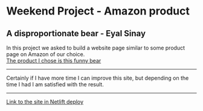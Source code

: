 # Weekend Project - Amazon product
## A disproportionate bear - Eyal Sinay
In this project we asked to build a website page similar to some product page on Amazon of our choice.
<br>
[The product I chose is this funny bear](https://www.amazon.com/TINY-HEADED-KINGDOM-Bear-Large/dp/B099MS7ZS8/ref=sr_1_1_sspa?crid=2E5SGVAG9GF8B&keywords=Bear&qid=1649320914&sprefix=bear%2Caps%2C212&sr=8-1-spons&spLa=ZW5jcnlwdGVkUXVhbGlmaWVyPUEzRExCVjJUOE1QQU9KJmVuY3J5cHRlZElkPUEwMTMwNDUxMU1FRzFFV0NNNFZLUiZlbmNyeXB0ZWRBZElkPUEwOTUwNjI5Q0g4RldNT0ZGWVRaJndpZGdldE5hbWU9c3BfYXRmJmFjdGlvbj1jbGlja1JlZGlyZWN0JmRvTm90TG9nQ2xpY2s9dHJ1ZQ&th=1)
___
Certainly if I have more time I can improve this site, but depending on the time I had I am satisfied with the result.
___
[Link to the site in Netlift deploy](https://dazzling-shortbread-af4c21.netlify.app/)